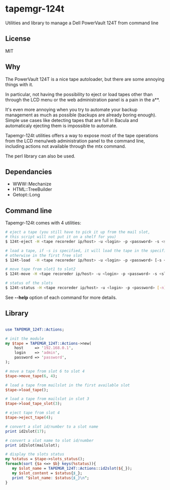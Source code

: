 tapemgr-124t
============

Utilities and library to manage a Dell PowerVault 124T from command line

License
-------

MIT

Why
---

The PowerVault 124T is a nice tape autoloader, but there are some annoying things with it.

In particular, not having the possibility to eject or load tapes other than through the LCD menu or the web administration panel is a pain in the a**.

It's even more annoying when you try to automate your backup management as much as possible (backups are already boring enough).
Simple use cases like detecting tapes that are full in Bacula and automaticaly ejecting them is impossible to automate.

Tapemgr-124t utilities offers a way to expose most of the tape operations from the LCD menu/web administration panel to the command line, including actions not available through the mtx command.

The perl library can also be used.

Dependancies
------------

* WWW::Mechanize
* HTML::TreeBuilder
* Getopt::Long

Command line
------------

Tapemgr-124t comes with 4 utilities:

```bash
# eject a tape (you still have to pick it up from the mail slot, 
# this script will not put it on a shelf for you)
$ 124t-eject -H <tape recoreder ip/host> -u <login> -p <password> -s <slot id>

# load a tape, if -s is specified, it will load the tape in the specified slot, 
# otherwise in the first free slot
$ 124t-load  -H <tape recoreder ip/host> -u <login> -p <password> [-s <slot id>]

# move tape from slot1 to slot2
$ 124t-move -H <tape recoreder ip/host> -u <login> -p <password> -s <slot1> -d <slot2>

# status of the slots
$ 124t-status -H <tape recoreder ip/host> -u <login> -p <password> [-n]
```

See **--help** option of each command for more details.

Library
-------

```perl

use TAPEMGR_124T::Actions;

# init the module
my $tape = TAPEMGR_124T::Actions->new(
    host     => '192.168.0.1',
    login    => 'admin',
    password => 'password',
);

# move a tape from slot 6 to slot 4
$tape->move_tape(6, 4);

# load a tape from mailslot in the first available slot
$tape->load_tape();

# load a tape from mailslot in slot 3
$tape->load_tape_slot(3);

# eject tape from slot 4
$tape->eject_tape(4);

# convert a slot id/number to a slot name
print id2slot(17);

# convert a slot name to slot id/number
print id2slot(mailslot);

# display the slots status
my %status = $tape->slots_status();
foreach(sort {$a <=> $b} keys(%status)){
   my $slot_name = TAPEMGR_124T::Actions::id2slot(${_});
   my $slot_content = $status{$_};
   print "$slot_name: $status{$_}\n";
}
```

